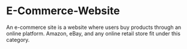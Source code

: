 # E-Commerce-Website
An e-commerce site is a website where users buy products through an online platform. Amazon, eBay, and any online retail store fit under this category.  
